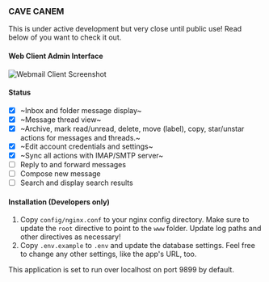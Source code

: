 ### CAVE CANEM

This is under active development but very close until public use!
Read below of you want to check it out.

#### Web Client Admin Interface

![Webmail Client Screenshot](http://mikegioia.github.io/libremail/images/webmail_screenshot.png)

#### Status

 - [x] ~Inbox and folder message display~
 - [x] ~Message thread view~
 - [x] ~Archive, mark read/unread, delete, move (label), copy,
       star/unstar actions for messages and threads.~
 - [x] ~Edit account credentials and settings~
 - [x] ~Sync all actions with IMAP/SMTP server~
 - [ ] Reply to and forward messages
 - [ ] Compose new message
 - [ ] Search and display search results

#### Installation (Developers only)

1. Copy `config/nginx.conf` to your nginx config directory. Make sure
   to update the `root` directive to point to the `www` folder. Update
   log paths and other directives as necessary!
2. Copy `.env.example` to `.env` and update the database settings. Feel
   free to change any other settings, like the app's URL, too.

This application is set to run over localhost on port 9899 by default.
